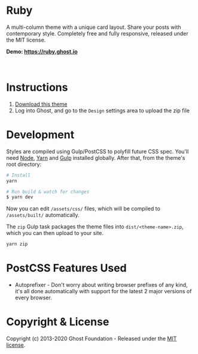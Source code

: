 # Ruby

A multi-column theme with a unique card layout. Share your posts with contemporary style. Completely free and fully responsive, released under the MIT license.

**Demo: https://ruby.ghost.io**

&nbsp;

# Instructions

1. [Download this theme](https://github.com/TryGhost/Ruby/archive/master.zip)
2. Log into Ghost, and go to the `Design` settings area to upload the zip file

# Development

Styles are compiled using Gulp/PostCSS to polyfill future CSS spec. You'll need [Node](https://nodejs.org/), [Yarn](https://yarnpkg.com/) and [Gulp](https://gulpjs.com) installed globally. After that, from the theme's root directory:

```bash
# Install
yarn

# Run build & watch for changes
$ yarn dev
```

Now you can edit `/assets/css/` files, which will be compiled to `/assets/built/` automatically.

The `zip` Gulp task packages the theme files into `dist/<theme-name>.zip`, which you can then upload to your site.

```bash
yarn zip
```

# PostCSS Features Used

- Autoprefixer - Don't worry about writing browser prefixes of any kind, it's all done automatically with support for the latest 2 major versions of every browser.

# Copyright & License

Copyright (c) 2013-2020 Ghost Foundation - Released under the [MIT license](LICENSE).
